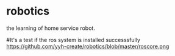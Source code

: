# robotics
the learning of home service robot.

#It's a test if the ros system is installed successsfully 
https://github.com/yyh-create/robotics/blob/master/roscore.png
